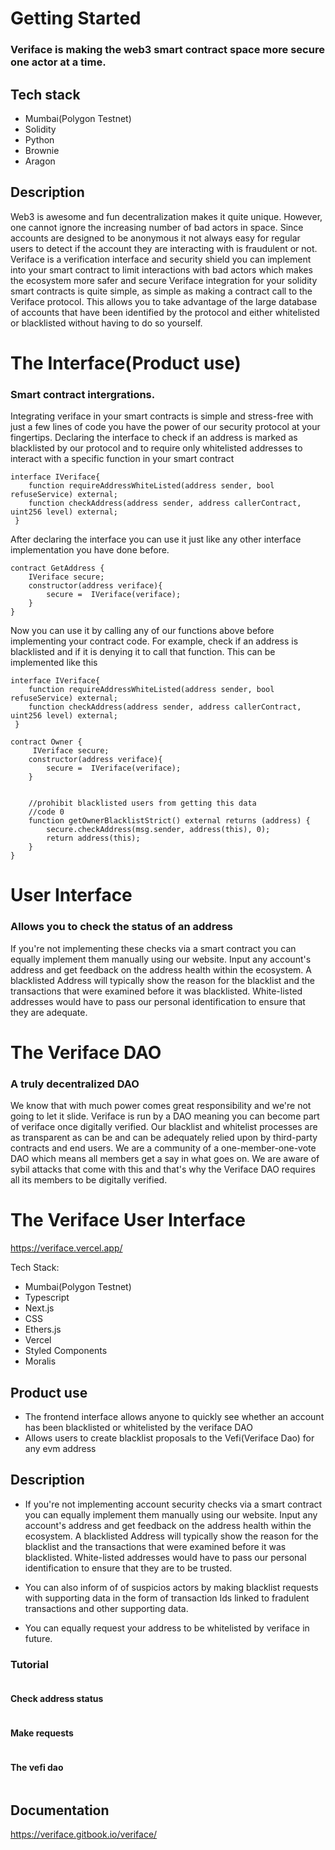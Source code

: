 # Getting Started

### Veriface is making the web3 smart contract space more secure one actor at a time.

## Tech stack
- Mumbai(Polygon Testnet)
- Solidity
- Python
- Brownie
- Aragon

## Description

Web3 is awesome and fun decentralization makes it quite unique. However, one cannot ignore the increasing number of bad actors in space. 
Since accounts are designed to be anonymous it not always easy for regular users to detect if the account they are interacting with is fraudulent or not.
Veriface is a verification interface and security shield you can implement into your smart contract to limit interactions with bad actors which makes the ecosystem more safer and secure
Veriface integration for your solidity smart contracts is quite simple, as simple as making a contract call to the Veriface protocol. This allows you to take advantage of the large database of accounts that have been identified by the protocol and either whitelisted or blacklisted without having to do so yourself.


# The Interface(Product use)
### Smart contract intergrations.

Integrating veriface in your smart contracts is simple and stress-free with just a few lines of code you have the power of our security protocol at your fingertips.
Declaring the interface to check if an address is marked as blacklisted by our protocol and to require only whitelisted addresses to interact with a specific function in your smart contract

```solidity
interface IVeriface{
    function requireAddressWhiteListed(address sender, bool refuseService) external;
    function checkAddress(address sender, address callerContract, uint256 level) external;
 }
```
After declaring the interface you can use it just like any other interface implementation you have done before.

```solidity
contract GetAddress {
    IVeriface secure;
    constructor(address veriface){
        secure =  IVeriface(veriface);
    }
}
```
Now you can use it by calling any of our functions above before implementing your contract code. 
For example, check if an address is blacklisted and if it is denying it to call that function. This can be implemented like this

```solidity
interface IVeriface{
    function requireAddressWhiteListed(address sender, bool refuseService) external;
    function checkAddress(address sender, address callerContract, uint256 level) external;
 }

contract Owner {
     IVeriface secure;
    constructor(address veriface){
        secure =  IVeriface(veriface);
    }

    
    //prohibit blacklisted users from getting this data
    //code 0
    function getOwnerBlacklistStrict() external returns (address) {
        secure.checkAddress(msg.sender, address(this), 0);
        return address(this);
    }
}
```


# User Interface
### Allows you to check the status of an address

If you're not implementing these checks via a smart contract you can equally implement them manually using our website. 
Input any account's address and get feedback on the address health within the ecosystem. 
A blacklisted Address will typically show the reason for the blacklist and the transactions that were examined before it was blacklisted.
White-listed addresses would have to pass our personal identification to ensure that they are adequate. 


# The Veriface DAO
### A truly decentralized DAO

We know that with much power comes great responsibility and we're not going to let it slide. Veriface is run by a DAO meaning you can become part of veriface once digitally verified. Our blacklist and whitelist processes are as transparent as can be and can be adequately relied upon by third-party contracts and end users. We are a community of a one-member-one-vote DAO which means all members get a say in what goes on. We are aware of sybil attacks that come with this and that's why the Veriface DAO requires all its members to be digitally verified.

# The Veriface User Interface

https://veriface.vercel.app/

Tech Stack:
- Mumbai(Polygon Testnet)
- Typescript
- Next.js
- CSS
- Ethers.js
- Vercel
- Styled Components
- Moralis

## Product use
- The frontend interface allows anyone to quickly see whether an account has been blacklisted
or whitelisted by the veriface DAO
- Allows users to create blacklist proposals to the Vefi(Veriface Dao) for any evm address


## Description 
- If you're not implementing account security  checks via a smart contract you can equally implement them manually using our website. Input any account's address and get feedback on the address health within the ecosystem. A blacklisted Address will typically show the reason for the blacklist and the transactions that were examined before it was blacklisted. White-listed addresses would have to pass our personal identification to ensure that they are to be trusted.

- You can also inform of of suspicios actors by making blacklist requests with supporting data in the form of transaction Ids linked to fradulent transactions and other supporting data.

- You can equally request your address to be whitelisted by veriface in future.

### Tutorial
![<img src="https://cdn.discordapp.com/attachments/1041029251165585519/1047558953778806865/Screenshot_81.png" width="190"/>](https://cdn.discordapp.com/attachments/1041029251165585519/1047558953778806865/Screenshot_81.png)

#### Check address status
![<img src="https://cdn.discordapp.com/attachments/1041029251165585519/1047558953401331712/Screenshot_82.png" width="190"/>](https://cdn.discordapp.com/attachments/1041029251165585519/1047558953401331712/Screenshot_82.png)

#### Make requests
![<img src="https://cdn.discordapp.com/attachments/1041029251165585519/1048053279512338452/page.jpeg" width="190px" />](https://cdn.discordapp.com/attachments/1041029251165585519/1048053279512338452/page.jpeg)

#### The vefi dao
![<img src="https://cdn.discordapp.com/attachments/1041029251165585519/1047558953023840346/Screenshot_83.png" width="190px" />](https://cdn.discordapp.com/attachments/1041029251165585519/1047558953023840346/Screenshot_83.png)

## Documentation
https://veriface.gitbook.io/veriface/
